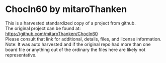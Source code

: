 
# ChocIn60 by mitaroThanken  
This is a harvested standardized copy of a project from github.  
The original project can be found at:  
https://github.com/mitaroThanken/ChocIn60  
Please consult that link for additional, details, files, and license information.  
Note: It was auto harvested and if the original repo had more than one board file or anything out of the ordinary the files here are likely not representative.  
    